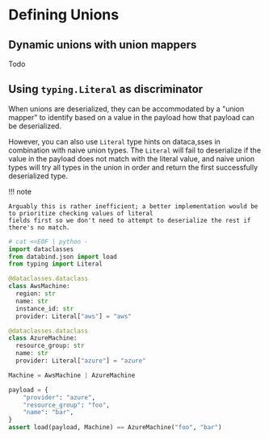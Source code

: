 # Defining Unions

## Dynamic unions with union mappers

Todo

## Using `typing.Literal` as discriminator

When unions are deserialized, they can be accommodated by a "union mapper" to identify based on a value in the
payload how that payload can be deserialized.

However, you can also use `Literal` type hints on dataca,sses in combination with naive union types. The `Literal`
will fail to deserialize if the value in the payload does not match with the literal value, and naive union types will
try all types in the union in order and return the first successfully deserialized type.

!!! note

    Arguably this is rather inefficient; a better implementation would be to prioritize checking values of literal
    fields first so we don't need to attempt to deserialize the rest if there's no match.

```py
# cat <<EOF | python -
import dataclasses
from databind.json import load
from typing import Literal

@dataclasses.dataclass
class AwsMachine:
  region: str
  name: str
  instance_id: str
  provider: Literal["aws"] = "aws"

@dataclasses.dataclass
class AzureMachine:
  resource_group: str
  name: str
  provider: Literal["azure"] = "azure"

Machine = AwsMachine | AzureMachine

payload = {
    "provider": "azure",
    "resource_group": "foo",
    "name": "bar",
}
assert load(payload, Machine) == AzureMachine("foo", "bar")
```
